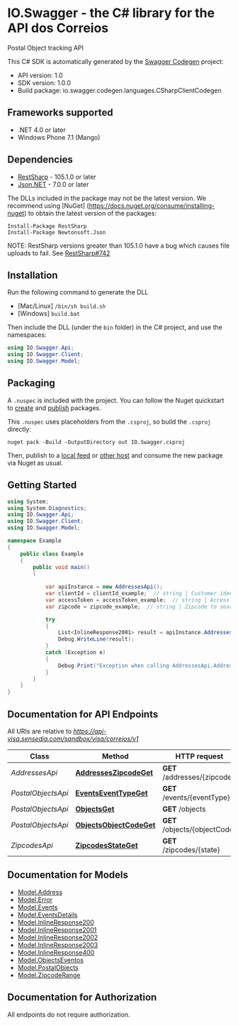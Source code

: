 # IO.Swagger - the C# library for the API dos Correios

Postal Object tracking API

This C# SDK is automatically generated by the [Swagger Codegen](https://github.com/swagger-api/swagger-codegen) project:

- API version: 1.0
- SDK version: 1.0.0
- Build package: io.swagger.codegen.languages.CSharpClientCodegen

<a name="frameworks-supported"></a>
## Frameworks supported
- .NET 4.0 or later
- Windows Phone 7.1 (Mango)

<a name="dependencies"></a>
## Dependencies
- [RestSharp](https://www.nuget.org/packages/RestSharp) - 105.1.0 or later
- [Json.NET](https://www.nuget.org/packages/Newtonsoft.Json/) - 7.0.0 or later

The DLLs included in the package may not be the latest version. We recommend using [NuGet] (https://docs.nuget.org/consume/installing-nuget) to obtain the latest version of the packages:
```
Install-Package RestSharp
Install-Package Newtonsoft.Json
```

NOTE: RestSharp versions greater than 105.1.0 have a bug which causes file uploads to fail. See [RestSharp#742](https://github.com/restsharp/RestSharp/issues/742)

<a name="installation"></a>
## Installation
Run the following command to generate the DLL
- [Mac/Linux] `/bin/sh build.sh`
- [Windows] `build.bat`

Then include the DLL (under the `bin` folder) in the C# project, and use the namespaces:
```csharp
using IO.Swagger.Api;
using IO.Swagger.Client;
using IO.Swagger.Model;
```

<a name="packaging"></a>
## Packaging

A `.nuspec` is included with the project. You can follow the Nuget quickstart to [create](https://docs.microsoft.com/en-us/nuget/quickstart/create-and-publish-a-package#create-the-package) and [publish](https://docs.microsoft.com/en-us/nuget/quickstart/create-and-publish-a-package#publish-the-package) packages.

This `.nuspec` uses placeholders from the `.csproj`, so build the `.csproj` directly:

```
nuget pack -Build -OutputDirectory out IO.Swagger.csproj
```

Then, publish to a [local feed](https://docs.microsoft.com/en-us/nuget/hosting-packages/local-feeds) or [other host](https://docs.microsoft.com/en-us/nuget/hosting-packages/overview) and consume the new package via Nuget as usual.

<a name="getting-started"></a>
## Getting Started

```csharp
using System;
using System.Diagnostics;
using IO.Swagger.Api;
using IO.Swagger.Client;
using IO.Swagger.Model;

namespace Example
{
    public class Example
    {
        public void main()
        {
            
            var apiInstance = new AddressesApi();
            var clientId = clientId_example;  // string | Customer identifier used for authentication.
            var accessToken = accessToken_example;  // string | Access token used in the authentication.
            var zipcode = zipcode_example;  // string | Zipcode to search.

            try
            {
                List<InlineResponse2001> result = apiInstance.AddressesZipcodeGet(clientId, accessToken, zipcode);
                Debug.WriteLine(result);
            }
            catch (Exception e)
            {
                Debug.Print("Exception when calling AddressesApi.AddressesZipcodeGet: " + e.Message );
            }
        }
    }
}
```

<a name="documentation-for-api-endpoints"></a>
## Documentation for API Endpoints

All URIs are relative to *https://api-visa.sensedia.com/sandbox/visa/correios/v1*

Class | Method | HTTP request | Description
------------ | ------------- | ------------- | -------------
*AddressesApi* | [**AddressesZipcodeGet**](docs/AddressesApi.md#addresseszipcodeget) | **GET** /addresses/{zipcode} | 
*PostalObjectsApi* | [**EventsEventTypeGet**](docs/PostalObjectsApi.md#eventseventtypeget) | **GET** /events/{eventType} | 
*PostalObjectsApi* | [**ObjectsGet**](docs/PostalObjectsApi.md#objectsget) | **GET** /objects | 
*PostalObjectsApi* | [**ObjectsObjectCodeGet**](docs/PostalObjectsApi.md#objectsobjectcodeget) | **GET** /objects/{objectCode} | 
*ZipcodesApi* | [**ZipcodesStateGet**](docs/ZipcodesApi.md#zipcodesstateget) | **GET** /zipcodes/{state} | 


<a name="documentation-for-models"></a>
## Documentation for Models

 - [Model.Address](docs/Address.md)
 - [Model.Error](docs/Error.md)
 - [Model.Events](docs/Events.md)
 - [Model.EventsDetails](docs/EventsDetails.md)
 - [Model.InlineResponse200](docs/InlineResponse200.md)
 - [Model.InlineResponse2001](docs/InlineResponse2001.md)
 - [Model.InlineResponse2002](docs/InlineResponse2002.md)
 - [Model.InlineResponse2003](docs/InlineResponse2003.md)
 - [Model.InlineResponse400](docs/InlineResponse400.md)
 - [Model.ObjectsEventos](docs/ObjectsEventos.md)
 - [Model.PostalObjects](docs/PostalObjects.md)
 - [Model.ZipcodeRange](docs/ZipcodeRange.md)


<a name="documentation-for-authorization"></a>
## Documentation for Authorization

All endpoints do not require authorization.
